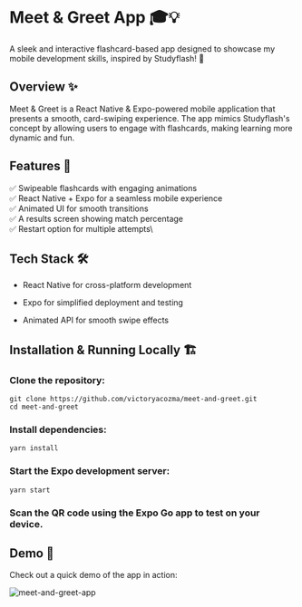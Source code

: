 # Meet & Greet App 🎓💡

A sleek and interactive flashcard-based app designed to showcase my mobile development skills, inspired by Studyflash! 🚀

## Overview ✨

Meet & Greet is a React Native & Expo-powered mobile application that presents a smooth, card-swiping experience. The app mimics Studyflash's concept by allowing users to engage with flashcards, making learning more dynamic and fun.

## Features 📱

✅ Swipeable flashcards with engaging animations\
✅ React Native + Expo for a seamless mobile experience\
✅ Animated UI for smooth transitions\
✅ A results screen showing match percentage\
✅ Restart option for multiple attempts\


## Tech Stack 🛠️

- React Native for cross-platform development

- Expo for simplified deployment and testing

- Animated API for smooth swipe effects

## Installation & Running Locally 🏗️

### Clone the repository:

```git clone https://github.com/victoryacozma/meet-and-greet.git```\
```cd meet-and-greet```

### Install dependencies:

```yarn install```

### Start the Expo development server:

```yarn start```

### Scan the QR code using the Expo Go app to test on your device.


## Demo 🎥

Check out a quick demo of the app in action:

![meet-and-greet-app](https://github.com/user-attachments/assets/d163c82d-6e00-479a-9779-30e0b4f03e0c)
